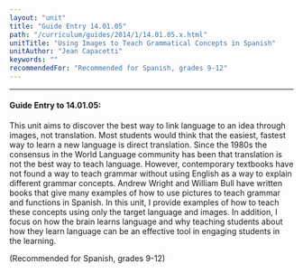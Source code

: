 ```yaml
---
layout: "unit"
title: "Guide Entry 14.01.05"
path: "/curriculum/guides/2014/1/14.01.05.x.html"
unitTitle: "Using Images to Teach Grammatical Concepts in Spanish"
unitAuthor: "Jean Capacetti"
keywords: ""
recommendedFor: "Recommended for Spanish, grades 9-12"
---
```

<body>
<hr/>
<h4>
Guide Entry to 14.01.05:
</h4>
<p>
This unit aims to discover the best way to link language to an idea through images, not translation. Most students would think that the easiest, fastest way to learn a new language is direct translation. Since the 1980s the consensus in the World Language community has been that translation is not the best way to teach language. However, contemporary textbooks have not found a way to teach grammar without using English as a way to explain different grammar concepts. Andrew Wright and William Bull have written books that give many examples of how to use pictures to teach grammar and functions in Spanish. In this unit, I provide examples of how to teach these concepts using only the target language and images. In addition, I focus on how the brain learns language and why teaching students about how they learn language can be an effective tool in engaging students in the learning.
</p>
<p>
(Recommended for Spanish, grades 9-12)
<b>
</b>
</p>
</body>